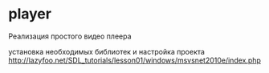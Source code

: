 # player
Реализация простого видео плеера

установка необходимых библиотек и настройка проекта
http://lazyfoo.net/SDL_tutorials/lesson01/windows/msvsnet2010e/index.php
